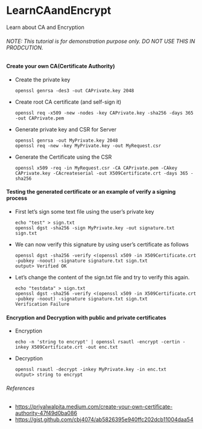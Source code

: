 # LearnCAandEncrypt
Learn about CA and Encryption

###### NOTE: This tutorial is for demonstration purpose only. DO NOT USE THIS IN PRODCUTION.

#### Create your own CA(Certificate Authority) 
- Create the private key
    ```
    openssl genrsa -des3 -out CAPrivate.key 2048
    ```
- Create root CA certificate (and self-sign it)
    ```
    openssl req -x509 -new -nodes -key CAPrivate.key -sha256 -days 365 -out CAPrivate.pem
    ```
- Generate private key and CSR for Server
    ```
    openssl genrsa -out MyPrivate.key 2048
    openssl req -new -key MyPrivate.key -out MyRequest.csr
    ```
- Generate the Certificate using the CSR
    ```
    openssl x509 -req -in MyRequest.csr -CA CAPrivate.pem -CAkey CAPrivate.key -CAcreateserial -out X509Certificate.crt -days 365 -sha256
    ```
#### Testing the generated certificate or an example of verify a signing process
- First let’s sign some text file using the user’s private key
    ```
    echo "test" > sign.txt
    openssl dgst -sha256 -sign MyPrivate.key -out signature.txt sign.txt
    ```
- We can now verify this signature by using user’s certificate as follows
    ```
    openssl dgst -sha256 -verify <(openssl x509 -in X509Certificate.crt -pubkey -noout) -signature signature.txt sign.txt
    output> Verified OK
    ```
- Let’s change the content of the sign.txt file and try to verify this again.
    ```
    echo "testdata" > sign.txt
    openssl dgst -sha256 -verify <(openssl x509 -in X509Certificate.crt -pubkey -noout) -signature signature.txt sign.txt
    Verification Failure
    ```
#### Encryption and Decryption with public and private certificates
- Encryption
    ```
    echo -n 'string to encrypt' | openssl rsautl -encrypt -certin -inkey X509Certificate.crt -out enc.txt
    ```
- Decryption
    ```
    openssl rsautl -decrypt -inkey MyPrivate.key -in enc.txt
    output> string to encrypt
    ```



###### References
- https://priyalwalpita.medium.com/create-your-own-certificate-authority-47f49d0ba086
- https://gist.github.com/cbj4074/ab5826395e940ffc202dcb11004daa54